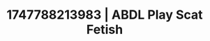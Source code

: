 ---
categories:
- Artistic control
- Erotic art direction
- Subtle dominance
- Pleasure mapping
- Mask kink
image: /assets/images/1747788213983.jpg
layout: post
seo:
  description: Featured content with sensual ABDL Play, Scat Fetish. HD images available.
  keywords: ABDL Play, Scat Fetish
  og_image: /assets/images/1747788213983.jpg
  schema_type: VisualArtwork
tags:
- ABDL Play
- Scat Fetish
- '#1747788213983'
title: 1747788213983 | ABDL Play Scat Fetish
---